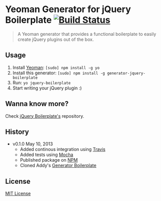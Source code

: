 # Yeoman Generator for jQuery Boilerplate [![Build Status](https://secure.travis-ci.org/jquery-boilerplate/generator.png?branch=master)](https://travis-ci.org/jquery-boilerplate/generator)

> A Yeoman generator that provides a functional boilerplate to easily create jQuery plugins out of the box.

## Usage

1. Install [Yeoman](https://github.com/yeoman/yo): `[sudo] npm install -g yo`
2. Install this generator: `[sudo] npm install -g generator-jquery-boilerplate`
3. Run: `yo jquery-boilerplate`
4. Start writing your jQuery plugin :)

## Wanna know more?

Check [jQuery Boilerplate's](http://github.com/jquery-boilerplate/boilerplate) repository.

## History

* v0.1.0 May 10, 2013
	* Added continous integration using [Travis](https://travis-ci.org/jquery-boilerplate/generator/)
	* Added tests using [Mocha](http://visionmedia.github.io/mocha/)
	* Published package on [NPM](https://npmjs.org/package/generator-jquery-boilerplate)
	* Cloned Addy's [Generator Boilerplate](https://github.com/addyosmani/generator-boilerplate)

## License

[MIT License](http://zenorocha.mit-license.org/)
